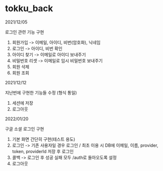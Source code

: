 # tokku_back

2021/12/05

로그인 관련 기능 구현
1. 회원가입 -> 이메일, 아이디, 비번(암호화), 닉네임
2. 로그인 -> 아이디, 비번 확인 
3. 아이디 찾기 -> 이메일로 아이디 보내주기
4. 비밀번호 리셋 -> 이메일로 임시 비밀번호 보내주기
5. 회원 삭제 
6. 회원 조회 

2021/12/12

지난번에 구현한 기능들 수정 (형식 통일)
1. 세션에 저장
2. 로그아웃

2022/01/20

구글 소셜 로그인 구현
1. 기본 화면 간단히 구현(테스트 용도)
2. 로그인 -> 기존 사용자일 경우 로그인 / 최초 이용 시 DB에 이메일, 이름, provider, token, providerId 저장 후 로그인
3. 콜백 -> 로그인 후 성공 실패 모두 /auth로 돌아오도록 설정
4. 로그아웃 
